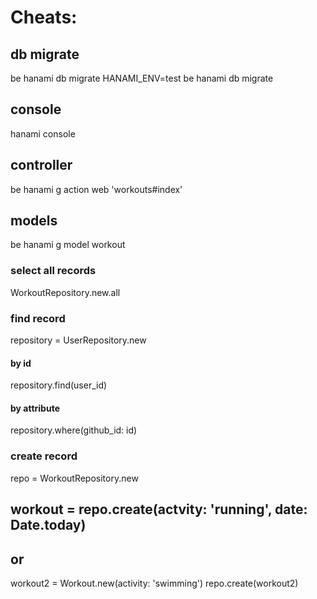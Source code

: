 # Cheats:

## db migrate
be hanami db migrate
HANAMI_ENV=test be hanami db migrate

## console
hanami console

## controller
be hanami g action web 'workouts#index'

## models
be hanami g model workout

### select all records
WorkoutRepository.new.all

### find record
repository = UserRepository.new
#### by id
repository.find(user_id)
#### by attribute
repository.where(github_id: id)

### create record
repo = WorkoutRepository.new

workout = repo.create(actvity: 'running', date: Date.today)
--
or
--
workout2 = Workout.new(activity: 'swimming')
repo.create(workout2)
